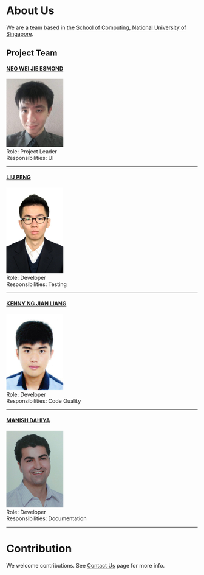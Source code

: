 # About Us

We are a team based in the [School of Computing, National University of Singapore](http://www.comp.nus.edu.sg).

## Project Team

#### [NEO WEI JIE ESMOND](http://github.com/zeticious) <br>
<img src="images/zeticious.jpg" width="150"><br>
Role: Project Leader <br>
Responsibilities: UI

-----

#### [LIU PENG](http://github.com/lproperty)
<img src="images/lproperty.jpg" width="150"><br>
Role: Developer <br>
Responsibilities: Testing

-----

#### [KENNY NG JIAN LIANG](http://github.com/kennyngdsc)
<img src="images/kennyngdsc.jpg" width="150"><br>
Role: Developer <br>
Responsibilities: Code Quality

-----

#### [MANISH DAHIYA](http://github.com/Manish1Dahiya)
<img src="images/manish1dahiya.jpg" width="150"><br>
Role: Developer <br>
Responsibilities: Documentation

-----

# Contribution

We welcome contributions. See [Contact Us](ContactUs.md) page for more info.
